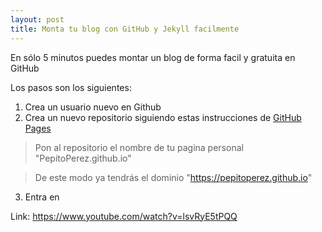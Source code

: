 ```yaml
---
layout: post
title: Monta tu blog con GitHub y Jekyll facilmente
---
```

En sólo 5 minutos puedes montar un blog de forma facil y gratuita en GitHub

Los pasos son los siguientes:
1. Crea un usuario nuevo en Github
2. Crea un nuevo repositorio siguiendo estas instrucciones de [GitHub Pages](https://pages.github.com/)
> Pon al repositorio el nombre de tu pagina personal "PepitoPerez.github.io"

> De este modo ya tendrás el dominio "https://pepitoperez.github.io"
3. Entra en

 Link: https://www.youtube.com/watch?v=lsvRyE5tPQQ
